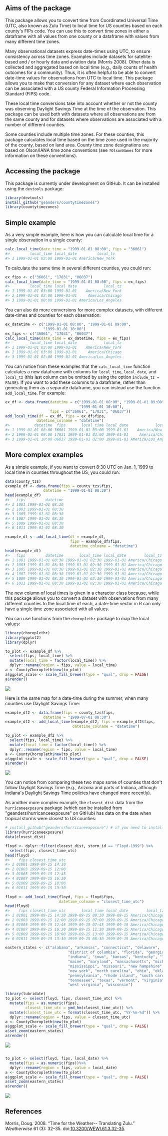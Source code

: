 
<!-- README.md is generated from README.Rmd. Please edit that file -->
Aims of the package
-------------------

This package allows you to convert time from Coordinated Universal Time (UTC, also known as Zulu Time) to local time for US counties based on each county's FIPs code. You can use this to convert time zones in either a dataframe with all values from one county or a dataframe with values from many different time zones.

Many observational datasets express date-times using UTC, to ensure consistency across time zones. Examples include datasets for satellite-based and / or hourly data and aviation data (Morris 2008). Other data is collected and aggregated based on local time (e.g., daily counts of health outcomes for a community). Thus, it is often helpful to be able to convert date-time values for observations from UTC to local time. This package allows you to make that conversion for any dataset where each observation can be associated with a US county Federal Information Processing Standard (FIPS) code.

These local time conversions take into account whether or not the county was observing Daylight Savings Time at the time of the observation. This package can be used both with datasets where all observations are from the same county and for datasets where observations are associated with a number of different counties.

Some counties include multiple time zones. For these counties, this package calculates local time based on the time zone used in the majority of the county, based on land area. County time zone designations are based on Olson/IANA time zone conventions (see `?OlsonNames` for more information on these conventions).

Accessing the package
---------------------

This package is currently under development on GitHub. It can be installed using the `devtools` package:

``` r
library(devtools)
install_github("geanders/countytimezones")
library(countytimezones)
```

Simple example
--------------

As a very simple example, here is how you can calculate local time for a single observation in a single county:

``` r
calc_local_time(date_time = "1999-01-01 08:00", fips = "36061")
#>         local_time local_date         local_tz
#> 1 1999-01-01 03:00 1999-01-01 America/New_York
```

To calculate the same time in several different counties, you could run:

``` r
ex_fips <- c("36061", "17031", "06037")
calc_local_time(date_time = "1999-01-01 08:00", fips = ex_fips)
#>         local_time local_date            local_tz
#> 1 1999-01-01 03:00 1999-01-01    America/New_York
#> 2 1999-01-01 02:00 1999-01-01     America/Chicago
#> 3 1999-01-01 00:00 1999-01-01 America/Los_Angeles
```

You can also do more conversions for more complex datasets, with different date-times and counties for each observation:

``` r
ex_datetime <- c("1999-01-01 08:00", "1999-01-01 09:00",
                 "1999-01-01 10:00")
ex_fips <- c("36061", "17031", "06037")
calc_local_time(date_time = ex_datetime, fips = ex_fips)
#>         local_time local_date            local_tz
#> 1 1999-01-01 03:00 1999-01-01    America/New_York
#> 2 1999-01-01 03:00 1999-01-01     America/Chicago
#> 3 1999-01-01 02:00 1999-01-01 America/Los_Angeles
```

You can notice from these examples that the `calc_local_time` function calculates a new dataframe with columns for `local_time`, `local_date`, and `local_tz` (this last column can be omitted by using the option `include_tz = FALSE`). If you want to add these columns to a dataframe, rather than generating them as a separate dataframe, you can instead use the function `add_local_time`. For example:

``` r
ex_df <- data.frame(datetime = c("1999-01-01 08:00", "1999-01-01 09:00",
                                 "1999-01-01 10:00"),
                    fips = c("36061", "17031", "06037"))
add_local_time(df = ex_df, fips = ex_df$fips,
              datetime_colname = "datetime")
#>           datetime  fips       local_time local_date            local_tz
#> 1 1999-01-01 08:00 36061 1999-01-01 03:00 1999-01-01    America/New_York
#> 2 1999-01-01 09:00 17031 1999-01-01 03:00 1999-01-01     America/Chicago
#> 3 1999-01-01 10:00 06037 1999-01-01 02:00 1999-01-01 America/Los_Angeles
```

More complex examples
---------------------

As a simple example, if you want to convert 8:30 UTC on Jan. 1, 1999 to local time in counties throughout the US, you could run:

``` r
data(county_tzs)
example_df <- data.frame(fips = county_tzs$fips,
                 datetime = "1999-01-01 08:30")
head(example_df)
#>   fips         datetime
#> 1 1001 1999-01-01 08:30
#> 2 1003 1999-01-01 08:30
#> 3 1005 1999-01-01 08:30
#> 4 1007 1999-01-01 08:30
#> 5 1009 1999-01-01 08:30
#> 6 1011 1999-01-01 08:30

example_df <- add_local_time(df = example_df,
                             fips = example_df$fips,
                             datetime_colname = "datetime")
head(example_df)
#>   fips         datetime       local_time local_date        local_tz
#> 1 1001 1999-01-01 08:30 1999-01-01 02:30 1999-01-01 America/Chicago
#> 2 1003 1999-01-01 08:30 1999-01-01 02:30 1999-01-01 America/Chicago
#> 3 1005 1999-01-01 08:30 1999-01-01 02:30 1999-01-01 America/Chicago
#> 4 1007 1999-01-01 08:30 1999-01-01 02:30 1999-01-01 America/Chicago
#> 5 1009 1999-01-01 08:30 1999-01-01 02:30 1999-01-01 America/Chicago
#> 6 1011 1999-01-01 08:30 1999-01-01 02:30 1999-01-01 America/Chicago
```

The new column of local times is given in a character class because, while this package allows you to convert a dataset with observations from many different counties to the local time of each, a date-time vector in R can only have a single time zone associated with all values.

You can use functions from the `choroplethr` package to map the local values:

``` r
library(choroplethr)
library(ggplot2)
library(dplyr)

to_plot <- example_df %>%
  select(fips, local_time) %>%
  mutate(local_time = factor(local_time)) %>%
  dplyr::rename(region = fips, value = local_time)
a <- CountyChoropleth$new(to_plot)
a$ggplot_scale <- scale_fill_brewer(type = "qual", drop = FALSE)
a$render()
```

![](README-unnamed-chunk-9-1.png)

Here is the same map for a date-time during the summer, when many counties use Daylight Savings Time:

``` r
example_df2 <- data.frame(fips = county_tzs$fips,
                 datetime = "1999-07-01 08:30") 
example_df2 <- add_local_time(example_df2, fips = example_df2$fips,
                              datetime_colname = "datetime")

to_plot <- example_df2 %>%
  select(fips, local_time) %>%
  mutate(local_time = factor(local_time)) %>%
  dplyr::rename(region = fips, value = local_time)
a <- CountyChoropleth$new(to_plot)
a$ggplot_scale <- scale_fill_brewer(type = "qual", drop = FALSE)
a$render()
```

![](README-unnamed-chunk-10-1.png)

You can notice from comparing these two maps some of counties that don't follow Daylight Savings Time (e.g., Arizona and parts of Indiana, although Indiana's Daylight Savings Time policies have changed more recently).

As another more complex example, the `closest_dist` data from the `hurricaneexposure` package (which can be installed from "geanders/hurricanceexposure" on GitHub) has data on the date when tropical storms were closest to US counties:

``` r
# install_github("geanders/hurricaneexposure") # if you need to install the package
library(hurricaneexposure)
data(closest_dist)

floyd <- dplyr::filter(closest_dist, storm_id == "Floyd-1999") %>%
  select(fips, closest_time_utc)
head(floyd)
#>    fips closest_time_utc
#> 1 01001 1999-09-15 14:30
#> 2 01003 1999-09-15 12:00
#> 3 01005 1999-09-15 12:45
#> 4 01007 1999-09-15 16:30
#> 5 01009 1999-09-15 18:00
#> 6 01011 1999-09-15 13:30

floyd <- add_local_time(floyd, fips = floyd$fips,
                        datetime_colname = "closest_time_utc")
head(floyd)
#>    fips closest_time_utc       local_time local_date        local_tz
#> 1 01001 1999-09-15 14:30 1999-09-15 09:30 1999-09-15 America/Chicago
#> 2 01003 1999-09-15 12:00 1999-09-15 07:00 1999-09-15 America/Chicago
#> 3 01005 1999-09-15 12:45 1999-09-15 07:45 1999-09-15 America/Chicago
#> 4 01007 1999-09-15 16:30 1999-09-15 11:30 1999-09-15 America/Chicago
#> 5 01009 1999-09-15 18:00 1999-09-15 13:00 1999-09-15 America/Chicago
#> 6 01011 1999-09-15 13:30 1999-09-15 08:30 1999-09-15 America/Chicago

eastern_states <- c("alabama", "arkansas", "connecticut", "delaware",
                            "district of columbia", "florida", "georgia", "illinois",
                            "indiana", "iowa", "kansas", "kentucky", "louisiana",
                            "maine", "maryland", "massachusetts", "michigan",
                            "mississippi", "missouri", "new hampshire", "new jersey",
                            "new york", "north carolina", "ohio", "oklahoma",
                            "pennsylvania", "rhode island", "south carolina",
                            "tennessee", "texas", "vermont", "virginia",
                            "west virginia", "wisconsin")

library(lubridate)
to_plot <- select(floyd, fips, closest_time_utc) %>%
  mutate(fips = as.numeric(fips),
         closest_time_utc = ymd_hm(closest_time_utc)) %>%
  mutate(closest_time_utc = format(closest_time_utc, "%Y-%m-%d")) %>%
  dplyr::rename(region = fips, value = closest_time_utc)
a <- CountyChoropleth$new(to_plot)
a$ggplot_scale <- scale_fill_brewer(type = "qual", drop = FALSE)
a$set_zoom(eastern_states)
a$render()
```

![](README-unnamed-chunk-11-1.png)

``` r

to_plot <- select(floyd, fips, local_date) %>%
  mutate(fips = as.numeric(fips))%>%
  dplyr::rename(region = fips, value = local_date)
a <- CountyChoropleth$new(to_plot)
a$ggplot_scale <- scale_fill_brewer(type = "qual", drop = FALSE)
a$set_zoom(eastern_states)
a$render()
```

![](README-unnamed-chunk-11-2.png)

References
----------

Morris, Doug. 2008. “Time for the Weather-- Translating Zulu.” *Weatherwise* 61 (3): 32–35. doi:[10.3200/WEWI.61.3.32-35](https://doi.org/10.3200/WEWI.61.3.32-35).
